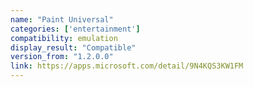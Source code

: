 ```yaml
---
name: "Paint Universal"
categories: ['entertainment']
compatibility: emulation
display_result: "Compatible"
version_from: "1.2.0.0"
link: https://apps.microsoft.com/detail/9N4KQS3KW1FM
---
```

